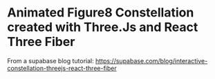 # Animated Figure8 Constellation created with Three.Js and React Three Fiber
From a supabase blog tutorial: https://supabase.com/blog/interactive-constellation-threejs-react-three-fiber 
